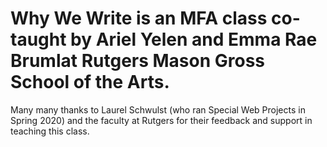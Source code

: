 # Why We Write is an MFA class co-taught by Ariel Yelen and Emma Rae Brumlat Rutgers Mason Gross School of the Arts.

Many many thanks to Laurel Schwulst (who ran Special Web Projects in Spring 2020) and the faculty at Rutgers for their feedback and support in teaching this class.
